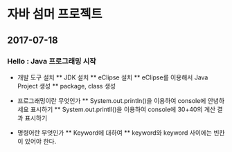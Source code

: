 # 자바 섬머 프로젝트

## 2017-07-18

### Hello : Java 프로그래밍 시작
* 개발 도구 설치
** JDK 설치
** eClipse 설치
** eClipse를 이용해서 Java Project 생성
** package, class 생성

* 프로그래밍이란 무엇인가
** System.out.println()을 이용하여 console에 안녕하세요 표시하기
** System.out.printll()을 이용하여 console에 30+40의 계산 결과 표시하기

* 명령어란 무엇인가
** Keyword에 대하여
** keyword와 keyword 사이에는 빈칸이 있어야 한다.

